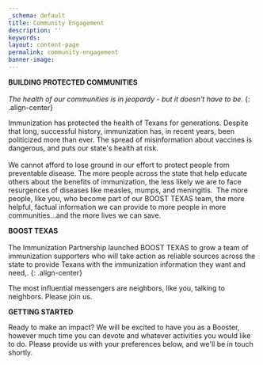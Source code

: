 ```yaml
---
_schema: default
title: Community Engagement
description: ''
keywords:
layout: content-page
permalink: community-engagement
banner-image:
---
```

**BUILDING PROTECTED COMMUNITIES**<br>*​​​<br>The health of our communities is in jeopardy - but it doesn't have to be.*
{: .align-center}

Immunization has protected the health of Texans for generations. Despite that long, successful history, immunization has, in recent years, been politicized more than ever. The spread of misinformation about vaccines is dangerous, and puts our state's health at risk.<br><br>We cannot afford to lose ground in our effort to protect people from preventable disease. The more people across the state that help educate others about the benefits of immunization, the less likely we are to face resurgences of diseases like measles, mumps, and meningitis.&nbsp; The more people, like you, who become part of our BOOST TEXAS team, the more helpful, factual information we can provide to more people in more communities…and the more lives we can save.

**BOOST TEXAS**<br><br>The Immunization Partnership launched BOOST TEXAS to grow a team of immunization supporters who will take action as reliable sources across the state to provide Texans with the immunization information they want and need,.
{: .align-center}

The most influential messengers are neighbors, like you, talking to neighbors. Please join us.

**GETTING STARTED**

Ready to make an impact? We will be excited to have you as a Booster, however much time you can devote and whatever activities you would like to do. Please provide us with your preferences below, and we'll be in touch shortly.&nbsp;&nbsp;

<div class="cms-embed" data-cms-embed="PHNjcmlwdCBzcmM9aHR0cHM6Ly9jZG4udmlydHVvdXNzb2Z0d2FyZS5jb20vdmlydHVvdXMuZW1iZWQubWluLmpzIGRhdGEgLSB2Zm9ybT0iRDhENTJEQzEtREU2MC00RUM5LTg0RjItRkUzNUI1REY3Q0FBIiBkYXRhIC0gb3JnSWQ9IjM4MzIiIGRhdGEgLSBpc0dpdmluZz0iZmFsc2UiIGRhdGEgLSBkZXBlbmRlbmNpZXM9IltdIj48L3NjcmlwdD4="><script src="https:"></script></div>